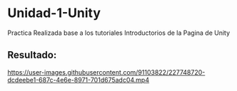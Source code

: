 # Unidad-1-Unity
Practica Realizada base a los tutoriales Introductorios de la Pagina de Unity

## Resultado:
https://user-images.githubusercontent.com/91103822/227748720-dcdeebe1-687c-4e6e-8971-701d675adc04.mp4


